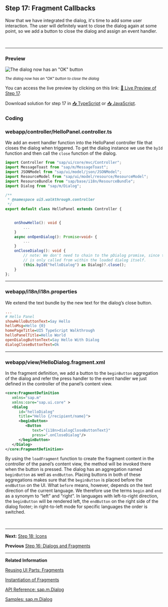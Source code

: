 ## Step 17: Fragment Callbacks

Now that we have integrated the dialog, it's time to add some user interaction. The user will definitely want to close the dialog again at some point, so we add a button to close the dialog and assign an event handler.

&nbsp;

***

### Preview
  
![](https://sdk.openui5.org/docs/topics/loioc351bbd078824c43bf1758b0c3679cbd_LowRes.png "The dialog now has an \"OK\" button")

<sup>*The dialog now has an \"OK\" button to close the dialog*</sup>

You can access the live preview by clicking on this link: [🔗 Live Preview of Step 17](https://sap-samples.github.io/ui5-typescript-walkthrough/build/17/index-cdn.html).

Download solution for step 17 in [📥 TypeScript](https://sap-samples.github.io/ui5-typescript-walkthrough/ui5-typescript-walkthrough-step-17.zip) or [📥 JavaScript](https://sap-samples.github.io/ui5-typescript-walkthrough/ui5-typescript-walkthrough-step-17-js.zip).

### Coding

### webapp/controller/HelloPanel.controller.ts

We add an event handler function into the HelloPanel controller file that closes the dialog when triggered. To get the dialog instance we use the `byId` function and then call the `close` function of the dialog.

```ts
import Controller from "sap/ui/core/mvc/Controller";
import MessageToast from "sap/m/MessageToast";
import JSONModel from "sap/ui/model/json/JSONModel";
import ResourceModel from "sap/ui/model/resource/ResourceModel";
import ResourceBundle from "sap/base/i18n/ResourceBundle";
import Dialog from "sap/m/Dialog";

/**
 * @namespace ui5.walkthrough.controller
 */
export default class HelloPanel extends Controller {
    

    onShowHello(): void {
        ...
    }
    async onOpenDialog(): Promise<void> {
        ...
    }
    onCloseDialog(): void {
        // note: We don't need to chain to the pDialog promise, since this event-handler
        // is only called from within the loaded dialog itself.
        (this.byId("helloDialog") as Dialog)?.close();
    }         
};
```

***

### webapp/i18n/i18n.properties

We extend the text bundle by the new text for the dialog’s close button.


```ini
...
# Hello Panel
showHelloButtonText=Say Hello
helloMsg=Hello {0}
homePageTitle=UI5 TypeScript Walkthrough
helloPanelTitle=Hello World
openDialogButtonText=Say Hello With Dialog
dialogCloseButtonText=Ok
```

***

### webapp/view/HelloDialog.fragment.xml

In the fragment definition, we add a button to the `beginButton` aggregation of the dialog and refer the press handler to the event handler we just defined in the controller of the panel’s content view.

```xml
<core:FragmentDefinition
   xmlns="sap.m"
   xmlns:core="sap.ui.core" >
   <Dialog
      id="helloDialog"
      title="Hello {/recipient/name}">
      <beginButton>
         <Button
            text="{i18n>dialogCloseButtonText}"
            press=".onCloseDialog"/>
      </beginButton>
   </Dialog>
</core:FragmentDefinition>
```

By using the `loadFragment` function to create the fragment content in the controller of the panel’s content view, the method will be invoked there when the button is pressed. The dialog has an aggregation named `beginButton` as well as `endButton`. Placing buttons in both of these aggregations makes sure that the `beginButton` is placed before the `endButton` on the UI. What `before` means, however, depends on the text direction of the current language. We therefore use the terms `begin` and `end` as a synonym to “left” and “right". In languages with left-to-right direction, the `beginButton` will be rendered left, the `endButton` on the right side of the dialog footer; in right-to-left mode for specific languages the order is switched.

&nbsp;

***

**Next:** [Step 18: Icons](../18/README.md "Our dialog is still pretty much empty. Since  OpenUI5 is shipped with a large icon font that contains more than 500 icons, we will add an icon to greet our users when the dialog is opened.")

**Previous** [Step 16: Dialogs and Fragments](../16/README.md "In this step, we will take a closer look at another element which can be used to assemble views: the fragment.")

***

**Related Information**

[Reusing UI Parts: Fragments](https://sdk.openui5.org/topic/36a5b130076e4b4aac2c27eebf324909.html "Fragments are light-weight UI parts (UI sub-trees) which can be reused, defined similar to views, but do not have any controller or other behavior code involved.")

[Instantiation of Fragments](https://sdk.openui5.org/topic/04129b2798c447368f4c8922c3c33cd7.html "OpenUI5 provides two options to instantiate a fragment: If it is instantiated inside a controller extending sap.ui.core.mvc.Controller, the loadFragment() function is the way to go. However, if it is instantiated in a non-controller artefact, the generic function sap.ui.core.Fragment.load() can be used.")

[API Reference: sap.m.Dialog](https://sdk.openui5.org/api/sap.m.Dialog)

[Samples: sap.m.Dialog](https://sdk.openui5.org/entity/sap.m.Dialog)
